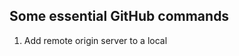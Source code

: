 ## Some essential GitHub commands


1. Add remote origin server to a local   

<!--stackedit_data:
eyJoaXN0b3J5IjpbMTkzNTkwODQ0MV19
-->
